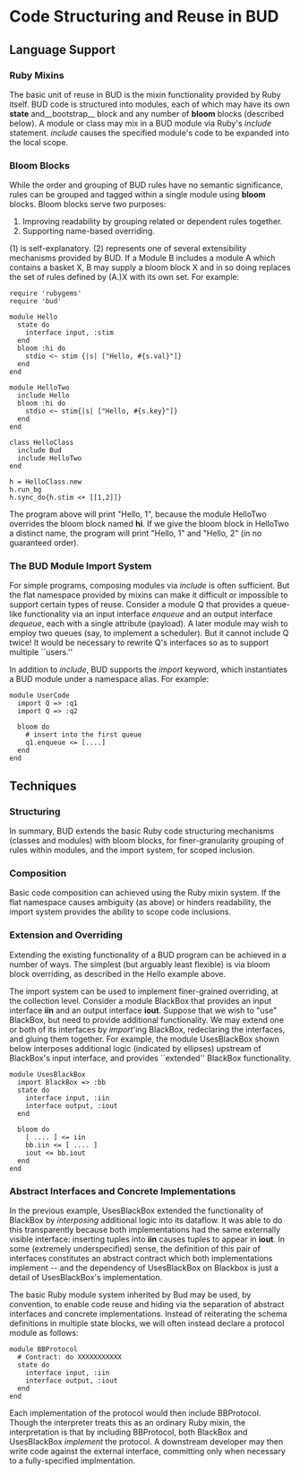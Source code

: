 # Code Structuring and Reuse in BUD

## Language Support

### Ruby Mixins

The basic unit of reuse in BUD is the mixin functionality provided by Ruby itself.  BUD code is structured into modules, each of which may have its own __state__ and__bootstrap__ block and any number of __bloom__ blocks (described below).  A module or class may mix in a BUD module via Ruby's _include_ statement.  _include_ causes the specified module's code to be expanded into the local scope.

### Bloom Blocks

While the order and grouping of BUD rules have no semantic significance, rules can be grouped and tagged within a single module using __bloom__ blocks.  Bloom blocks serve two purposes:
 
 1. Improving readability by grouping related or dependent rules together.
 2. Supporting name-based overriding.

(1) is self-explanatory.  (2) represents one of several extensibility mechanisms provided by BUD.  If a Module B includes a module A which contains a basket X, B may supply a bloom block X and in so doing replaces the set of rules defined by (A.)X with its own set.  For example:

    require 'rubygems'
    require 'bud'
    
    module Hello
      state do
        interface input, :stim
      end
      bloom :hi do
        stdio <~ stim {|s| ["Hello, #{s.val}"]}
      end
    end
    
    module HelloTwo
      include Hello
      bloom :hi do
        stdio <~ stim{|s| ["Hello, #{s.key}"]}
      end
    end
    
    class HelloClass
      include Bud
      include HelloTwo
    end
    
    h = HelloClass.new
    h.run_bg
    h.sync_do{h.stim <+ [[1,2]]}

The program above will print "Hello, 1", because the module HelloTwo overrides the bloom block named __hi__.  If we give the bloom block in HelloTwo a distinct name, the program will print "Hello, 1" and "Hello, 2" (in no guaranteed order).


### The BUD Module Import System

For simple programs, composing modules via _include_ is often sufficient.  But the flat namespace provided by mixins can make it difficult or impossible to support certain types of reuse.  Consider a module Q that provides a queue-like functionality via an input interface _enqueue_ and an output interface _dequeue_, each with a single attribute (payload).  A later module may wish to employ two queues (say, to implement a scheduler).  But it cannot include Q twice!  It would be necessary to rewrite Q's interfaces so as to support multiple ``users.'' 

In addition to _include_, BUD supports the _import_ keyword, which instantiates a BUD module under a namespace alias.  For example:

    module UserCode
      import Q => :q1
      import Q => :q2

      bloom do
        # insert into the first queue
        q1.enqueue <= [....]
      end
    end


## Techniques

### Structuring 

In summary, BUD extends the basic Ruby code structuring mechanisms (classes and modules) with bloom blocks, for finer-granularity grouping of rules 
within modules, and the import system, for scoped inclusion.

### Composition

Basic code composition can achieved using the Ruby mixin system.  If the flat namespace causes ambiguity (as above) or hinders readability, the import system provides the ability to scope code inclusions.

### Extension and Overriding

Extending the existing functionality of a BUD program can be achieved in a number of ways.  The simplest (but arguably least flexible) is via bloom block overriding, as described in the Hello example above.  

The import system can be used to implement finer-grained overriding, at the collection level.  Consider a module BlackBox that provides an input interface __iin__ and an output interface __iout__.  Suppose that we wish to "use" BlackBox, but need to provide additional functionality.  We may extend one or both of its interfaces by _import_'ing BlackBox, redeclaring the interfaces, and gluing them together.  For example, the module UsesBlackBox shown below interposes additional logic (indicated by ellipses) upstream of BlackBox's input interface, and provides ``extended'' BlackBox functionality.

    module UsesBlackBox
      import BlackBox => :bb
      state do
        interface input, :iin
        interface output, :iout
      end

      bloom do
        [ .... ] <= iin
        bb.iin <= [ .... ]
        iout <= bb.iout
      end
    end

### Abstract Interfaces and Concrete Implementations

In the previous example, UsesBlackBox extended the functionality of BlackBox by _interposing_ additional logic into its dataflow. 
It was able to do this transparently because both implementations had the same externally visible interface: inserting tuples into __iin__ causes tuples to appear in __iout__.  In some (extremely underspecified) sense, the definition of this pair of interfaces constitutes an abstract contract which both implementations implement -- and the dependency of UsesBlackBox on Blackbox is just a detail of UsesBlackBox's implementation.

The basic Ruby module system inherited by Bud may be used, by convention, to enable code reuse and hiding via the separation of abstract interfaces and concrete implementations.  Instead of reiterating the schema definitions in multiple state blocks, we will often instead declare a protocol module as follows:

    module BBProtocol
      # Contract: do XXXXXXXXXXX
      state do
        interface input, :iin
        interface output, :iout
      end
    end

Each implementation of the protocol would then include BBProtocol.  Though the interpreter treats this as an ordinary Ruby mixin, the interpretation is that by including BBProtocol, both BlackBox and UsesBlackBox _implement_ the protocol.  A downstream developer may then write code against the external interface, committing only when necessary to a fully-specified implmentation.